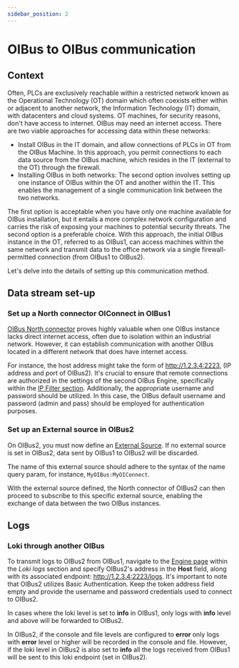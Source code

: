```yaml
---
sidebar_position: 2
---
```


# OIBus to OIBus communication
## Context
Often, PLCs are exclusively reachable within a restricted network known as the Operational Technology (OT) domain which 
often coexists either within or adjacent to another network, the Information Technology (IT) domain, with datacenters and
cloud systems. OT machines, for security reasons, don't have access to internet. OIBus may need an internet access. There 
are two viable approaches for accessing data within these networks:
- Install OIBus in the IT domain, and allow connections of PLCs in OT from the OIBus Machine. In this approach, you permit
connections to each data source from the OIBus machine, which resides in the IT (external to the OT) through the firewall.
- Installing OIBus in both networks: The second option involves setting up one instance of OIBus within the OT and another 
within the IT. This enables the management of a single communication link between the two networks.

The first option is acceptable when you have only one machine available for OIBus installation, but it entails a more 
complex network configuration and carries the risk of exposing your machines to potential security threats. The second 
option is a preferable choice. With this approach, the initial OIBus instance in the OT, referred to as OIBus1, can 
access machines within the same network and transmit data to the office network via a single firewall-permitted connection 
(from OIBus1 to OIBus2).

Let's delve into the details of setting up this communication method.


## Data stream set-up
### Set up a North connector OIConnect in OIBus1
[OIBus North connector](../north-connectors/oibus.md) proves highly valuable when one OIBus instance lacks direct internet 
access, often due to isolation within an industrial network. However, it can establish communication with another OIBus 
located in a different network that does have internet access.

For instance, the host address might take the form of http://1.2.3.4:2223, (IP address and port of OIBus2). It's crucial 
to ensure that remote connections are authorized in the settings of the second OIBus Engine, specifically within the 
[IP Filter section](../engine/ip-filters.md). Additionally, the appropriate username and password should be utilized. In 
this case, the OIBus default username and password (admin and pass) should be employed for authentication purposes.

### Set up an External source in OIBus2
On OIBus2, you must now define an [External Source](../engine/external-sources.md). If no external source is set in OIBus2,
data sent by OIBus1 to OIBus2 will be discarded. 

The name of this external source should adhere to the syntax of the name query param, for instance, `MyOIBus:MyOIConnect`.

With the external source defined, the North connector of OIBus2 can then proceed to subscribe to this specific external source, 
enabling the exchange of data between the two OIBus instances.

## Logs
### Loki through another OIBus
To transmit logs to OIBus2 from OIBus1, navigate to the [Engine page](../engine/engine-settings.md) within the _Loki logs_ 
section and specify OIBus2's address in the **Host** field, along with its associated endpoint: http://1.2.3.4:2223/logs. 
It's important to note that OIBus2 utilizes Basic Authentication. Keep the token address field empty and provide the username 
and password credentials used to connect to OIBus2.

In cases where the loki level is set to **info** in OIBus1, only logs with **info** level and above will be forwarded to 
OIBus2. 

In OIBus2, if the console and file levels are configured to **error** only logs with **error** level or higher will be 
recorded in the console and file. However, if the loki level in OIBus2 is also set to **info** all the logs received 
from OIBus1 will be sent to this loki endpoint (set in OIBus2).

